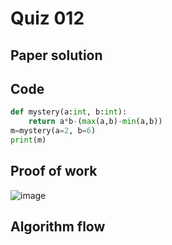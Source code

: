 # Quiz 012

## Paper solution

## Code
```.py
def mystery(a:int, b:int):
    return a*b-(max(a,b)-min(a,b))
m=mystery(a=2, b=6)
print(m)


```

## Proof of work
![image](https://github.com/user-attachments/assets/ce98b129-6201-4cd4-8081-a19145921a57)


## Algorithm flow





